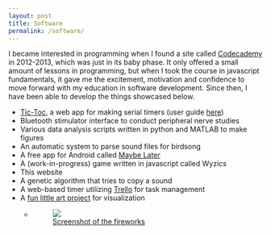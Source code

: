 ```yaml
---
layout: post
title: Software
permalink: /software/
---
```

I became interested in programming when I found a site called
[Codecademy](https://www.codecademy.com/) in 2012-2013,
which was just in its baby phase. It only offered a small amount of lessons in programming, but when I took the course in javascript fundamentals, it gave me the excitement, motivation and confidence to move forward with my education in software development. Since then, I have been able to develop the things showcased below.

- [Tic-Toc](/tic-toc/), a web app for making serial timers (user guide [here](https://wingillis.github.io/blog/tic-toc/))
- Bluetooth stimulator interface to conduct peripheral nerve studies
- Various data analysis scripts written in python and MATLAB to make figures
- An automatic system to parse sound files for birdsong
- A free app for Android called [Maybe Later](https://play.google.com/store/apps/details?id=com.wgillis.maybelater&hl=en)
- A (work-in-progress) game written in javascript called Wyzics
- This website
- A genetic algorithm that tries to copy a sound
- A web-based timer utilizing [Trello](https://trello.com) for task management
- A [fun little art project](/software/fireworks/) for visualization
  - <figure><a href="/software/fireworks"><img src="{% asset_path 'fireworks.png' %}"/><figcaption>Screenshot of the fireworks</figcaption></a></figure>
